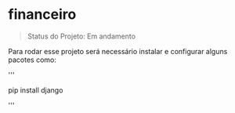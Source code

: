 # financeiro

> Status do Projeto: Em andamento

Para rodar esse projeto será necessário instalar e configurar alguns pacotes como:

'''

pip install django

'''
